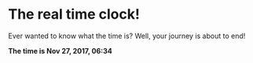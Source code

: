 # The real time clock!

Ever wanted to know what the time is? Well, your journey is about to end!

**The time is Nov 27, 2017, 06:34**